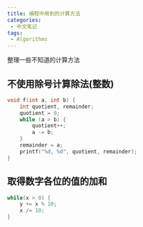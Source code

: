 ```yaml
---
title: 编程中用到的计算方法
categories:
 - 中文笔记
tags:
 - Algorithms
---
```


整理一些不知道的计算方法

## 不使用除号计算除法(整数)

```c
void f(int a, int b) {
    int quotient, remainder;
    quotient = 0;
    while (a > b) {
        quotient++;
        a -= b;
    }
    remainder = a;
    printf("%d, %d", quotient, remainder);
}
```

## 取得数字各位的值的加和

```c
while(x > 0) {
    y += x % 10;
    x /= 10;
}

